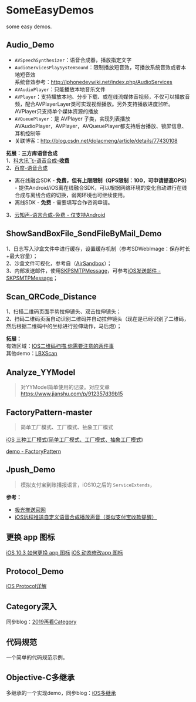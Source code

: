 # SomeEasyDemos
some easy demos.


## Audio_Demo

* `AVSpeechSynthesizer`：语音合成器，播放指定文字
* `AudioServicesPlaySystemSound`：限制播放短音效，可播放系统音效或者本地短音效 <br>
系统音效参考：http://iphonedevwiki.net/index.php/AudioServices
* `AVAudioPlayer`：只能播放本地音乐文件
* `AVPlayer`：支持播放本地、分步下载、或在线流媒体音视频，不仅可以播放音频，配合AVPlayerLayer类可实现视频播放。另外支持播放进度监听。
AVPlayer只支持单个媒体资源的播放
* `AVQueuePlayer`：是 AVPlayer 子类，实现列表播放 <br>
AVAudioPlayer，AVPlayer，AVQueuePlayer都支持后台播放、锁屏信息、耳机控制等<br>
* 关联博客：<http://blog.csdn.net/dolacmeng/article/details/77430108>

**拓展：三方库语音合成**<br>
1、[科大讯飞-语音合成-**收费**](https://www.xfyun.cn/services/online_tts) <br>
2、[百度-语音合成](https://ai.baidu.com/sdk#tts) <br>
* 离在线融合SDK - **免费，但有上限限制（QPS限制：100，可申请提高OPS）** - 提供Android/iOS离在线融合SDK，可以根据网络环境的变化自动进行在线合成与离线合成的切换，弱网环境也可继续使用。 <br>
* 离线SDK - **免费** - 需要填写合作咨询申请。 <br>

3、[云知声-语言合成-免费 - 仅支持Android](http://dev.hivoice.cn/index.jsp) <br>

## ShowSandBoxFile_SendFileByMail_Demo

1、日志写入沙盒文件中进行缓存，设置缓存机制（参考SDWebImage：保存时长+最大容量）；<br>
2、沙盒文件可视化，参考自（[AirSandbox](https://github.com/music4kid/AirSandbox)）；<br>
3、内部发送邮件，使用[SKPSMTPMessage](https://github.com/jetseven/skpsmtpmessage)，可参考[iOS发送邮件 - SKPSMTPMessage](https://www.jianshu.com/p/6cbb7f82c625)；<br>

## Scan_QRCode_Distance

1、扫描二维码页面手势拉伸镜头、双击拉伸镜头；<br>
2、扫码二维码页面自动识别二维码并自动拉伸镜头（现在是已经识别了二维码，然后根据二维码中的坐标进行拉伸动作，马后炮）；<br>

**拓展：** <br>
有效区域：[IOS二维码扫描,你需要注意的两件事](https://blog.cnbluebox.com/blog/2014/08/26/ioser-wei-ma-sao-miao/) <br>
其他demo：[LBXScan](https://github.com/MxABC/LBXScan) <br>


## Analyze_YYModel

> 对YYModel简单使用的记录。对应文章 https://www.jianshu.com/p/912357d39b15


## FactoryPattern-master

> 简单工厂模式、工厂模式、抽象工厂模式

[iOS 三种工厂模式(简单工厂模式、工厂模式、抽象工厂模式)](https://www.jianshu.com/p/847af218b1f0)

[demo - FactoryPattern](https://github.com/MrGuys/FactoryPattern)


## Jpush_Demo

> 模拟支付宝到账播报语言，iOS10之后的 `ServiceExtends`，

**参考：**<br>
* [极光推送官网](https://docs.jiguang.cn//jpush/guideline/intro/) <br>
* [iOS远程推送自定义语音合成播放声音（类似支付宝收款提醒）](https://blog.csdn.net/BUG_delete/article/details/80408661) <br>


## 更换 app 图标
[iOS 10.3 如何更换 app 图标](https://www.ctolib.com/topics-115639.html)
[iOS 动态修改app 图标](https://www.jianshu.com/p/83a67cf68c9c)



## Protocol_Demo

[iOS Protocol详解](https://imlifengfeng.github.io/article/469/)



## Category深入

同步blog：[2019再看Category](https://github.com/lionsom/iOS-/blob/master/专题学习/2019再看Category.md)



## 代码规范

一个简单的代码规范示例。

 

## Objective-C多继承

多继承的一个实现demo，同步blog：[iOS多继承](https://github.com/lionsom/iOS-/blob/master/高级模块/iOS多继承.md)



